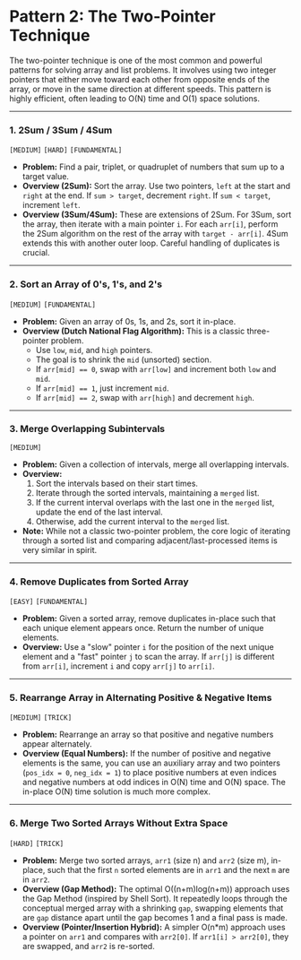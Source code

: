 # Pattern 2: The Two-Pointer Technique

The two-pointer technique is one of the most common and powerful patterns for solving array and list problems. It involves using two integer pointers that either move toward each other from opposite ends of the array, or move in the same direction at different speeds. This pattern is highly efficient, often leading to O(N) time and O(1) space solutions.

---

### 1. 2Sum / 3Sum / 4Sum
`[MEDIUM]` `[HARD]` `[FUNDAMENTAL]`
- **Problem:** Find a pair, triplet, or quadruplet of numbers that sum up to a target value.
- **Overview (2Sum):** Sort the array. Use two pointers, `left` at the start and `right` at the end. If `sum > target`, decrement `right`. If `sum < target`, increment `left`.
- **Overview (3Sum/4Sum):** These are extensions of 2Sum. For 3Sum, sort the array, then iterate with a main pointer `i`. For each `arr[i]`, perform the 2Sum algorithm on the rest of the array with `target - arr[i]`. 4Sum extends this with another outer loop. Careful handling of duplicates is crucial.

---

### 2. Sort an Array of 0's, 1's, and 2's
`[MEDIUM]` `[FUNDAMENTAL]`
- **Problem:** Given an array of 0s, 1s, and 2s, sort it in-place.
- **Overview (Dutch National Flag Algorithm):** This is a classic three-pointer problem.
    - Use `low`, `mid`, and `high` pointers.
    - The goal is to shrink the `mid` (unsorted) section.
    - If `arr[mid] == 0`, swap with `arr[low]` and increment both `low` and `mid`.
    - If `arr[mid] == 1`, just increment `mid`.
    - If `arr[mid] == 2`, swap with `arr[high]` and decrement `high`.

---

### 3. Merge Overlapping Subintervals
`[MEDIUM]`
- **Problem:** Given a collection of intervals, merge all overlapping intervals.
- **Overview:**
    1. Sort the intervals based on their start times.
    2. Iterate through the sorted intervals, maintaining a `merged` list.
    3. If the current interval overlaps with the last one in the `merged` list, update the end of the last interval.
    4. Otherwise, add the current interval to the `merged` list.
- **Note:** While not a classic two-pointer problem, the core logic of iterating through a sorted list and comparing adjacent/last-processed items is very similar in spirit.

---

### 4. Remove Duplicates from Sorted Array
`[EASY]` `[FUNDAMENTAL]`
- **Problem:** Given a sorted array, remove duplicates in-place such that each unique element appears once. Return the number of unique elements.
- **Overview:** Use a "slow" pointer `i` for the position of the next unique element and a "fast" pointer `j` to scan the array. If `arr[j]` is different from `arr[i]`, increment `i` and copy `arr[j]` to `arr[i]`.

---

### 5. Rearrange Array in Alternating Positive & Negative Items
`[MEDIUM]` `[TRICK]`
- **Problem:** Rearrange an array so that positive and negative numbers appear alternately.
- **Overview (Equal Numbers):** If the number of positive and negative elements is the same, you can use an auxiliary array and two pointers (`pos_idx = 0`, `neg_idx = 1`) to place positive numbers at even indices and negative numbers at odd indices in O(N) time and O(N) space. The in-place O(N) time solution is much more complex.

---

### 6. Merge Two Sorted Arrays Without Extra Space
`[HARD]` `[TRICK]`
- **Problem:** Merge two sorted arrays, `arr1` (size n) and `arr2` (size m), in-place, such that the first `n` sorted elements are in `arr1` and the next `m` are in `arr2`.
- **Overview (Gap Method):** The optimal O((n+m)log(n+m)) approach uses the Gap Method (inspired by Shell Sort). It repeatedly loops through the conceptual merged array with a shrinking `gap`, swapping elements that are `gap` distance apart until the gap becomes 1 and a final pass is made.
- **Overview (Pointer/Insertion Hybrid):** A simpler O(n*m) approach uses a pointer on `arr1` and compares with `arr2[0]`. If `arr1[i] > arr2[0]`, they are swapped, and `arr2` is re-sorted.
